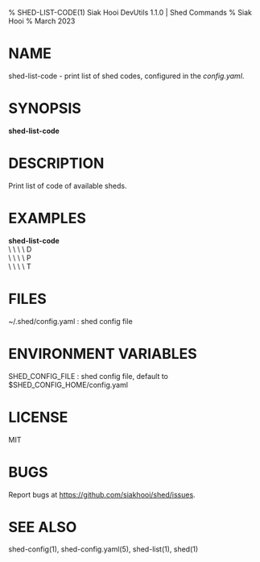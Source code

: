 % SHED-LIST-CODE(1) Siak Hooi DevUtils 1.1.0 | Shed Commands
% Siak Hooi
% March 2023

# NAME
shed-list-code - print list of shed codes, configured in the *config.yaml*.

# SYNOPSIS
**shed-list-code**

# DESCRIPTION
Print list of code of available sheds.

# EXAMPLES
**shed-list-code**\
\ \ \ \  D\
\ \ \ \  P\
\ \ \ \  T

# FILES
~/.shed/config.yaml
: shed config file

# ENVIRONMENT VARIABLES
SHED_CONFIG_FILE
: shed config file, default to $SHED_CONFIG_HOME/config.yaml

# LICENSE
MIT

# BUGS
Report bugs at https://github.com/siakhooi/shed/issues.

# SEE ALSO
shed-config(1), shed-config.yaml(5), shed-list(1), shed(1)
